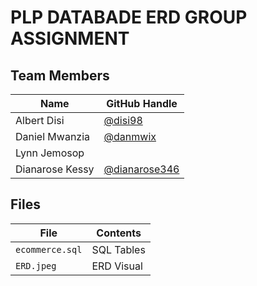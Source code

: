 # PLP DATABADE ERD GROUP ASSIGNMENT
## Team Members
| Name              | GitHub Handle                        |
|-------------------|--------------------------------------|
| Albert Disi       | [@disi98](https://github.com/disi98) |
| Daniel Mwanzia    | [@danmwix](https://github.com/danmwix)|
| Lynn Jemosop      |                                      |
| Dianarose Kessy  | [@dianarose346](https://github.com/danmwix)|

## Files
|File                           | Contents   |
|-------------------------------|------------|
|<code>ecommerce.sql</code>     | SQL Tables |
|<code>ERD.jpeg</code>         | ERD Visual |
